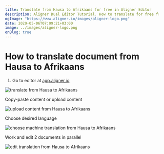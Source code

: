 ```yaml
---
title: Translate from Hausa to Afrikaans for free in Aligner Editor
description: Aligner Dual Editor Tutorial. How to translate for free from Hausa to Afrikaans. Aligner is multilingual document management platform. 
ogImage: "https://www.aligner.io/images/aligner-logo.png"
date: 2020-05-06T07:09:21+03:00
image: ../images/aligner-logo.png
onBlog: true
---
```


# How to translate document from Hausa to Afrikaans

1. Go to editor at [app.aligner.io](https://app.aligner.io "Aligner App web page")

![translate from Hausa to Afrikaans](../aligner-blank-editor.png "translate from Hausa to Afrikaans")

Copy-paste content or upload content

![upload content from Hausa to Afrikaans](../aligner-uploaded-document.png "upload content from Hausa to Afrikaans")

Choose desired language

![choose machine translation from Hausa to Afrikaans](../aligner-language-dropdown.png "choose machine translation from Hausa to Afrikaans")

Work and edit 2 documents in parallel

![edit translation from Hausa to Afrikaans](../aligner-double-sitded-editor.png "edit translation from Hausa to Afrikaans")

